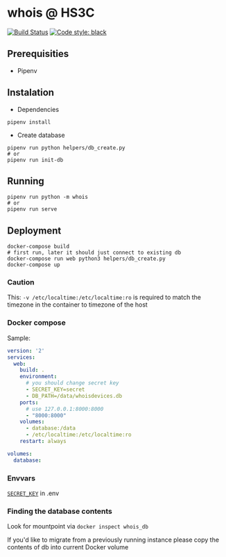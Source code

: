 # whois @ HS3C
[![Build Status](https://travis-ci.com/hs3city/whois.svg?branch=master)](https://travis-ci.com/hs3city/whois) [![Code style: black](https://img.shields.io/badge/code%20style-black-000000.svg)](https://github.com/ambv/black)

## Prerequisities

- Pipenv

## Instalation

- Dependencies

```shell
pipenv install
```

- Create database

```shell
pipenv run python helpers/db_create.py
# or
pipenv run init-db
```

## Running

```shell
pipenv run python -m whois
# or
pipenv run serve
```

## Deployment

```shell
docker-compose build
# first run, later it should just connect to existing db
docker-compose run web python3 helpers/db_create.py
docker-compose up
```

### Caution

This: `-v /etc/localtime:/etc/localtime:ro` is required to match the timezone in the container to timezone of the host

### Docker compose

Sample:

```yaml
version: '2'
services:
  web:
    build: .
    environment:
      # you should change secret key
      - SECRET_KEY=secret
      - DB_PATH=/data/whoisdevices.db
    ports:
      # use 127.0.0.1:8000:8000
      - "8000:8000"
    volumes:
      - database:/data
      - /etc/localtime:/etc/localtime:ro
    restart: always

volumes:
  database:

```

### Envvars

[`SECRET_KEY`](https://stackoverflow.com/questions/22463939/demystify-flask-app-secret-key#22463969) in .env

### Finding the database contents

Look for mountpoint via `docker inspect whois_db`

If you'd like to migrate from a previously running instance please copy the contents of db into current Docker volume
